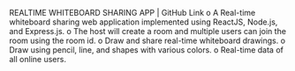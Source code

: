 REALTIME WHITEBOARD SHARING APP | GitHub Link
  o A Real-time whiteboard sharing web application implemented using ReactJS, Node.js, and Express.js.
  o The host will create a room and multiple users can join the room using the room id.
  o Draw and share real-time whiteboard drawings.
  o Draw using pencil, line, and shapes with various colors.
  o Real-time data of all online users.
